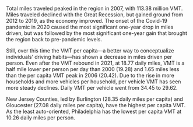 Total miles traveled peaked in the region in 2007, with 113.38 million VMT. Miles traveled declined with the Great Recession, but gained ground from 2012 to 2019, as the economy improved. The onset of the Covid-19 pandemic in 2020 caused the most significant one-year drop in miles driven, but was followed by the most significant one-year gain that brought the region back to pre-pandemic levels.

Still, over this time the VMT per capita—a better way to conceptualize individuals’ driving habits—has shown a decrease in miles driven per person. Even after the VMT rebound in 2021, at 18.77 daily miles, VMT is a half mile lower per person per day than 2000 (19.28) and 1.65 miles less than the per capita VMT peak in 2006 (20.42). Due to the rise in more households and more vehicles per household, per vehicle VMT has seen more steady declines. Daily VMT per vehicle went from 34.45 to 29.62.

New Jersey Counties, led by Burlington (28.35 daily miles per capita) and Gloucester (27.08 daily miles per capita), have the highest per capita VMT. As the least auto-oriented, Philadelphia has the lowest per capita VMT at 10.26 daily miles per person.